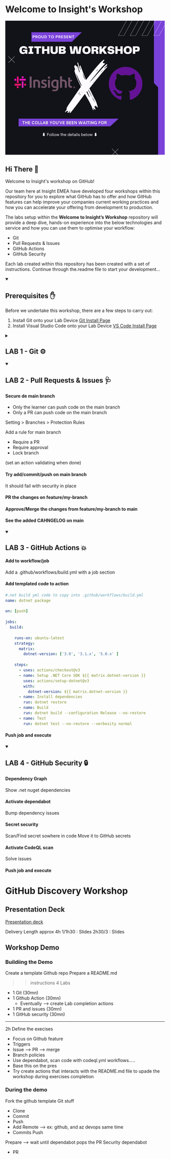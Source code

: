 # Welcome to Insight's Workshop

![image](./doc/image/insightxgithub.png)

## Hi There 👋

Welcome to Insight's workshop on GitHub!

 Our team here at Insight EMEA have developed four workshops within this repository for you to explore what GitHub has to offer and how GitHub features can help improve your companies current working practices and how you can accelerate your offering from development to production.

The labs setup within the **Welcome to Insight’s Workshop** repository will provide a deep dive, hands-on experience into the below technologies and service and how you can use them to optimise your workflow:

- Git
- Pull Requests & Issues
- GitHub Actions
- GitHub Security

Each lab created within this repository has been created with a set of instructions. Continue through the.readme file to start your development...

<details id=1 open>
<summary><h2> Prerequisites ✋</h2></summary>

Before we undertake this workshop, there are a few steps to carry out:

 1. Install Git onto your Lab Device [Git Install Page](https://git-scm.com/downloads)
 2. Install Visual Studio Code onto your Lab Device [VS Code Install Page](https://code.visualstudio.com/)

</details>

<details id=2 > 
<summary><h2> LAB 1 - Git ⚙️</h2></summary>

![image](./doc/image/git.png)

### What is Git?

Git is the global leader for **Version Control Software**. It’s free and open source which means it's actively managed by the wider community and is in continuous development for improvement. Git also provides a Distributed Version Control. Each Engineer working on a version of the code repository will contain a full list of changes that have taken place within the repository. The advantage of this is that Version History is not subject to a single location leading to a single point of failure.

Git provides speed and efficiency which is one of the contributing factors on why it is the industry leading version control. Software and DevOps Engineers rely heavily on Git and its list of functionalities to help manage their project source code on a day-today basis. Some of the functionalities utilised by Engineers will cover in this lab.

### Functionalities

- [ ] git init/clone
- [ ] git checkout "**Branch Name**"
- [ ] git branch
- [ ] git add
- [ ] git commit -m "**Your Commit Message...**"
- [ ] git status
- [ ] git push
- [ ] git pull
- [ ] git log

### Exercise

Lab 1 is based all around Git functionality and how engineering teams apply the above to their projects in order to manage their codebase. To do this, you are going to walk through a set of steps:

#### Fork the template

#### Clone the solution

```sh
git clone "url.git"
```

#### Create the new branch "feature/my-branch"

```sh
git checkout -b feature/my-branch
```

#### Create a new CHANGELOG file, add, commit & push

```sh
# Create the CHANGELOG file
git add .
git commit -m "Added a new CHANGELOG"
git push -u origin feature/my-branch
# now the branch should be created on th e forked repo
```

#### Log your changes to the CHANGELOG

```sh
git log
# logs the latest changes you've committed
# :q to escape
```

</details>

<details id=3 open> 
<summary><h2> LAB 2 - Pull Requests & Issues 🩺</h2></summary>

#### Secure de main branch

- Only the learner can push code on the main branch
- Only a PR can push code on the main branch

Setting > Branches > Protection Rules

Add a rule for main branch

- Require a PR
- Require approval
- Lock branch

(set an action validating when done)

#### Try add/commit/push on main branch

It should fail with security in place

#### PR the changes on feature/my-branch

#### Approve/Merge the changes from feature/my-branch to main

#### See the added CAHNGELOG on main



</details>

<details id=4 open> 
<summary><h2> LAB 3 - GitHub Actions 💥</h2></summary>

#### Add to workflow/job

Add a .github/workflows/build.yml with a job section

#### Add templated code to action

```yml
#.net build yml code to copy into .github/workflows/build.yml
name: dotnet package

on: [push]

jobs:
  build:

    runs-on: ubuntu-latest
    strategy:
      matrix:
        dotnet-version: ['3.0', '3.1.x', '5.0.x' ]

    steps:
      - uses: actions/checkout@v3
      - name: Setup .NET Core SDK ${{ matrix.dotnet-version }}
        uses: actions/setup-dotnet@v3
        with:
          dotnet-version: ${{ matrix.dotnet-version }}
      - name: Install dependencies
        run: dotnet restore
      - name: Build
        run: dotnet build --configuration Release --no-restore
      - name: Test
        run: dotnet test --no-restore --verbosity normal
```

#### Push job and execute


</details>

<details id=5 open> 
<summary><h2> LAB 4 - GitHub Security 🔒</h2></summary>

</details>

#### Dependency Graph

Show .net nuget dependencies

#### Activate dependabot

Bump dependency issues

#### Secret security

Scan/Find secret sowhere in code
Move it to GitHub secrets

#### Activate CodeQL scan

Solve issues

#### Push job and execute


# GitHub Discovery Workshop

## Presentation Deck

[Presentation deck](https://insightonlinegbr.sharepoint.com/:p:/s/TechnologySolutionsGroup/EfTdLyllrqVEnyJGv5Rp4ZsBbePoSwe8Kf3Zvdm3OAt4sw?e=mWPwMx)

Delivery Length approx 4h
1/1h30 : Slides
2h30/3 : Slides

## Workshop Demo

### Buildiing the Demo

Create a template Github repo
Prepare a README.md
 >> instructions
4 Labs

- 1 Git (30mn)
- 1 Github Action  (30mn)
  - Eventually --> create Lab completion actions
- 1 PR and issues  (30mn)
- 1 GitHub security  (30mn)

---------------------------------------------
2h
Define the execises

- Focus on Github feature
- Triggers
- Issue --> PR --> merge
- Branch policies
- Use dependabot,  scan code with codeql.yml workflows…..
- Base this on the pres
- Try create actions that interacts with the README.md file to upade the workshop during exercises completion

### During the demo

Fork the github template
Git stuff

- Clone
- Commit
- Push
- Add Remote --> ex: github, and az devops same time
- Commits Push

Prepare --> wait until dependabot pops the PR
Security dependabot

- PR
  